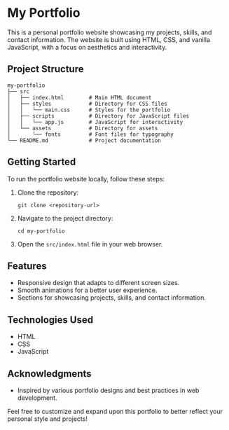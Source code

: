 # My Portfolio

This is a personal portfolio website showcasing my projects, skills, and contact information. The website is built using HTML, CSS, and vanilla JavaScript, with a focus on aesthetics and interactivity.

## Project Structure

```
my-portfolio
├── src
│   ├── index.html        # Main HTML document
│   ├── styles            # Directory for CSS files
│   │   └── main.css      # Styles for the portfolio
│   ├── scripts           # Directory for JavaScript files
│   │   └── app.js        # JavaScript for interactivity
│   └── assets            # Directory for assets
│       └── fonts         # Font files for typography
└── README.md             # Project documentation
```

## Getting Started

To run the portfolio website locally, follow these steps:

1. Clone the repository:
   ```
   git clone <repository-url>
   ```

2. Navigate to the project directory:
   ```
   cd my-portfolio
   ```

3. Open the `src/index.html` file in your web browser.

## Features

- Responsive design that adapts to different screen sizes.
- Smooth animations for a better user experience.
- Sections for showcasing projects, skills, and contact information.

## Technologies Used

- HTML
- CSS
- JavaScript

## Acknowledgments

- Inspired by various portfolio designs and best practices in web development. 

Feel free to customize and expand upon this portfolio to better reflect your personal style and projects!